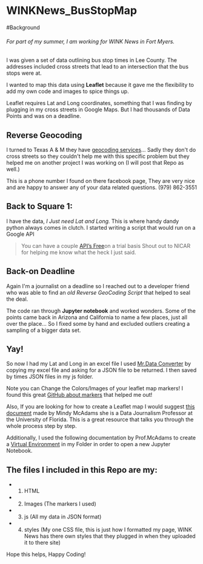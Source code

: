 # WINKNews_BusStopMap
#Background
###### For part of my summer, I am working for WINK News in Fort Myers.

I was given a set of data outlining bus stop times in Lee County. The addresses included cross streets that lead to an intersection that the bus stops were at.

I wanted to map this data using **Leaflet** because it gave me the flexibility to add my own code and images to spice things up. 

Leaflet requires Lat and Long coordinates, something that I was finding by plugging in my cross streets in Google Maps. But I had thousands of Data Points and was on a deadline.

## Reverse Geocoding
I turned to Texas A & M they have [geocoding services](http://geoservices.tamu.edu/Services/Geocode/)… Sadly they don't do cross streets so they couldn't help me with this specific problem but they helped me on another project I was working on (I will post that Repo as well.)

This is a phone number I found on there facebook page, They are very nice and are happy to answer any of your data related questions. 
(979) 862-3551

## Back to Square 1:
I have the data, *I Just need Lat and Long.*
This is where handy dandy python always comes in clutch. 
I started writing a script that would run on a Google API 
>You can have a couple [API’s Free](https://developers.google.com/maps/documentation/geocoding/get-api-key)on a trial basis 
Shout out to NICAR for helping me know what the heck I just said. 

## Back-on Deadline
Again I'm a journalist on a deadline so I reached out to a developer friend who was able to find an *old Reverse GeoCoding Script* that helped to seal the deal. 

The code ran through **Jupyter notebook** and worked wonders. Some of the points came back in Arizona and California to name a few places, just all over the place... So I fixed some by hand and excluded outliers creating a sampling of a bigger data set.

## Yay!
So now I had my Lat and Long in an excel file
I used [Mr.Data Converter](https://shancarter.github.io/mr-data-converter/) by copying my excel file and asking for a JSON file to be returned.
I then saved by times JSON files in my js folder.

Note you can Change the Colors/Images of your leaflet map markers! I found this great [GitHub about markers](https://github.com/pointhi/leaflet-color-markers) that helped me out!

Also, If you are looking for how to create a Leaflet map I would suggest [this document](https://docs.google.com/document/d/1viIoBJKjJhu5wUjGPO2z4UQqkbQlP6KimdPsQdS4oqA/edit)
made by Mindy McAdams she is a Data Journalism Professor at the University of Florida. This is a great resource that talks you through the whole process step by step.


Additionally, I used the following documentation by Prof.McAdams to create a [Virtual Environment](https://docs.google.com/document/d/1g6A5vbniN2ZoFUWaHJD35t9qiXS9raJ14hlzK4qot7g/edit) in my Folder in order to open a new Jupyter Notebook.

## The files I included in this Repo are my:
- 1. HTML
- 2. Images (The markers I used)
- 3. js (All my data in JSON format)
- 4. styles (My one CSS file, this is just how I formatted my page, WINK News has there own styles that they plugged in when they uploaded it to there site)

Hope this helps,
Happy Coding!
